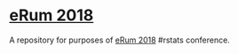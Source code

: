 # [eRum 2018](https://2018.erum.io/)

A repository for purposes of [eRum 2018](https://2018.erum.io/) #rstats conference.
